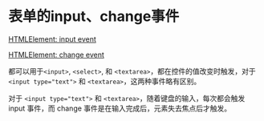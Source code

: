 # 表单的input、change事件

[HTMLElement: input event](https://developer.mozilla.org/en-US/docs/Web/API/HTMLElement/input_event)

[HTMLElement: change event](https://developer.mozilla.org/en-US/docs/Web/API/HTMLElement/change_event)

 都可以用于`<input>`, `<select>`, 和 `<textarea>`，都在控件的值改变时触发，对于 `<input type="text">` 和 `<textarea>`，这两种事件略有区别。

 对于 `<input type="text">` 和 `<textarea>`，随着键盘的输入，每次都会触发 input 事件，而 change 事件是在输入完成后，元素失去焦点后才触发。